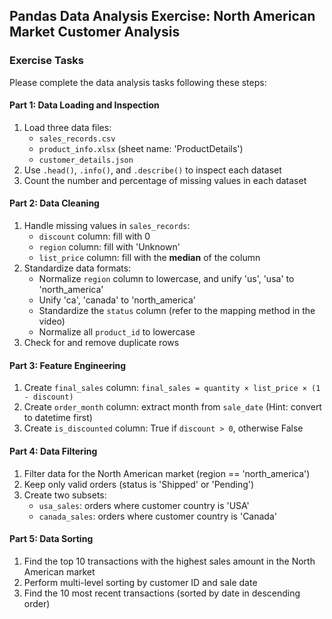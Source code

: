 ## **Pandas Data Analysis Exercise: North American Market Customer Analysis**

### **Exercise Tasks**

Please complete the data analysis tasks following these steps:

#### **Part 1: Data Loading and Inspection**
1. Load three data files:
   - `sales_records.csv`
   - `product_info.xlsx` (sheet name: 'ProductDetails')
   - `customer_details.json`
2. Use `.head()`, `.info()`, and `.describe()` to inspect each dataset
3. Count the number and percentage of missing values in each dataset

#### **Part 2: Data Cleaning**
1. Handle missing values in `sales_records`:
   - `discount` column: fill with 0
   - `region` column: fill with 'Unknown'
   - `list_price` column: fill with the **median** of the column
2. Standardize data formats:
   - Normalize `region` column to lowercase, and unify 'us', 'usa' to 'north_america'
   - Unify 'ca', 'canada' to 'north_america'
   - Standardize the `status` column (refer to the mapping method in the video)
   - Normalize all `product_id` to lowercase
3. Check for and remove duplicate rows

#### **Part 3: Feature Engineering**
1. Create `final_sales` column: `final_sales = quantity × list_price × (1 - discount)`
2. Create `order_month` column: extract month from `sale_date` (Hint: convert to datetime first)
3. Create `is_discounted` column: True if `discount > 0`, otherwise False

#### **Part 4: Data Filtering**
1. Filter data for the North American market (region == 'north_america')
2. Keep only valid orders (status is 'Shipped' or 'Pending')
3. Create two subsets:
   - `usa_sales`: orders where customer country is 'USA'
   - `canada_sales`: orders where customer country is 'Canada'

#### **Part 5: Data Sorting**
1. Find the top 10 transactions with the highest sales amount in the North American market
2. Perform multi-level sorting by customer ID and sale date
3. Find the 10 most recent transactions (sorted by date in descending order)
